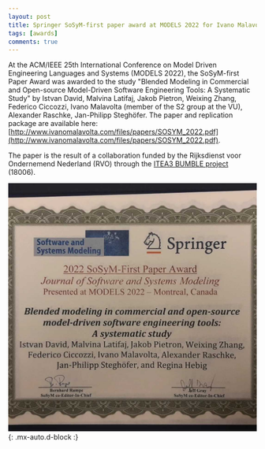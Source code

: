 ```yaml
---
layout: post
title: Springer SoSyM-first paper award at MODELS 2022 for Ivano Malavolta
tags: [awards]
comments: true
---
```


At the ACM/IEEE 25th International Conference on Model Driven Engineering Languages and Systems (MODELS 2022), the SoSyM-first Paper Award was awarded to the study "Blended Modeling in Commercial and Open-source Model-Driven Software Engineering Tools: A Systematic Study" by Istvan David, Malvina Latifaj, Jakob Pietron, Weixing Zhang, Federico Ciccozzi, Ivano Malavolta (member of the S2 group at the VU), Alexander Raschke, Jan-Philipp Steghöfer. The paper and replication package are available here: [http://www.ivanomalavolta.com/files/papers/SOSYM_2022.pdf](http://www.ivanomalavolta.com/files/papers/SOSYM_2022.pdf).

The paper is the result of a collaboration funded by the Rijksdienst voor Ondernemend Nederland (RVO) through the [ITEA3 BUMBLE project](https://blended-modeling.github.io/) (18006).

![SOSYMFIRST](/files/posts/sosym-first-paper-award.jpg){: .mx-auto.d-block :}

